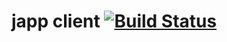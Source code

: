 japp client [![Build Status](https://travis-ci.org/Deividy/japp-client.png?branch=master)](https://travis-ci.org/Deividy/japp-client)
===============
